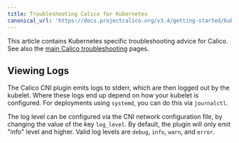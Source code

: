 ```yaml
---
title: Troubleshooting Calico for Kubernetes
canonical_url: 'https://docs.projectcalico.org/v3.4/getting-started/kubernetes/troubleshooting'
---
```


This article contains Kubernetes specific troubleshooting advice for Calico.  
See also the [main Calico troubleshooting](../../usage/troubleshooting) pages.

## Viewing Logs

The Calico CNI plugin emits logs to stderr, which are then logged out by the kubelet.  Where these logs end up
depend on how your kubelet is configured.  For deployments using `systemd`, you can do this via `journalctl`.

The log level can be configured via the CNI network configuration file, by changing the value of the key `log_level`.
By default, the plugin will only emit "info" level and higher.  Valid log levels are `debug`, `info`, `warn`, and
`error`.
